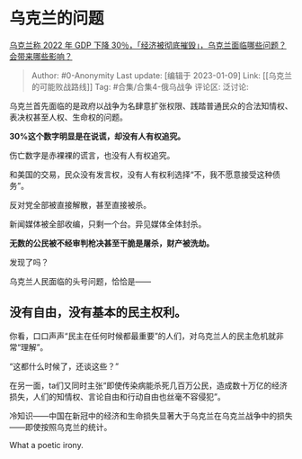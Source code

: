# 乌克兰的问题
[乌克兰称 2022 年 GDP 下降 30％，「经济被彻底摧毁」，乌克兰面临哪些问题？会带来哪些影响？](https://www.zhihu.com/question/577641359/answer/2837024392)

> Author: #0-Anonymity
> Last update: [编辑于 2023-01-09]
> Link: [[乌克兰的可能败战路线]]
> Tag: #合集/合集4-俄乌战争
> 评论区:
> 泛讨论:

乌克兰首先面临的是政府以战争为名肆意扩张权限、践踏普通民众的合法知情权、表决权甚至人权、生命权的问题。

**30%这个数字明显是在说谎，却没有人有权追究。**

伤亡数字是赤裸裸的谎言，也没有人有权追究。

和美国的交易，民众没有发言权，没有人有权利选择“不，我不愿意接受这种债务”。

反对党全部被直接解散，甚至直接被杀。

新闻媒体被全部收编，只剩一个台。异见媒体全体封杀。

**无数的公民被不经审判枪决甚至干脆是屠杀，财产被洗劫。**

发现了吗？

乌克兰人民面临的头号问题，恰恰是——

## 没有自由，没有基本的民主权利。

你看，口口声声“民主在任何时候都最重要”的人们，对乌克兰人的民主危机就非常“理解”。

“这都什么时候了，还谈这些？”

在另一面，ta们又同时主张“即使传染病能杀死几百万公民，造成数十万亿的经济损失，人们的知情权、言论自由和行动自由也丝毫不容侵犯”。

冷知识——中国在新冠中的经济和生命损失显著大于乌克兰在乌克兰战争中的损失——即使按照乌克兰的统计。

What a poetic irony.
